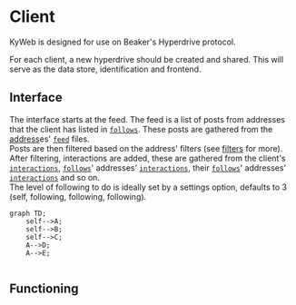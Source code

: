 # Client
KyWeb is designed for use on Beaker's Hyperdrive protocol.

For each client, a new hyperdrive should be created and shared. This will serve as the data store, identification and frontend.

## Interface
The interface starts at the feed. The feed is a list of posts from addresses that the client has listed in [`follows`](follows.md). These posts are gathered from the [address](adress.md)es' [`feed`](feed.md) files.  
Posts are then filtered based on the address' filters (see [filters](filters.md) for more).  
After filtering, interactions are added, these are gathered from the client's [`interactions`](interactions.md), [`follows`](follows.md)' addresses' [`interactions`](interactions.md), their [`follows`](follows.md)' addresses' [`interactions`](interactions.md) and so on.  
The level of following to do is ideally set by a settings option, defaults to 3 (self, following, following, following).  

```mermaid
graph TD;
	self-->A;
	self-->B;
	self-->C;
	A-->D;
	A-->E;
	
```

## Functioning
<!--stackedit_data:
eyJoaXN0b3J5IjpbODc5MDg3OTMzLC03NjgwODgwNiwtMTU2MT
U4MDg1NF19
-->